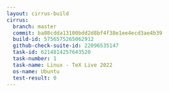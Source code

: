 ```yaml
---
layout: cirrus-build
cirrus:
  branch: master
  commit: ba08cdda13100bdd2d8bf4f38e1ee4ecd3ae4b39
  build-id: 5756575265062912
  github-check-suite-id: 22096535147
  task-id: 6214814257643520
  task-number: 1
  task-name: Linux - TeX Live 2022
  os-name: Ubuntu
  test-result: 0
---
```

